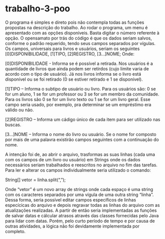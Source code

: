 # trabalho-3-poo
O programa é simples e direto pois não contempla todas as funções propostas na descrição do trabalho. Ao rodar o programa, 
um menu é apresentado com as opções disponíveis. Basta digitar o número referente à opção.
O opensamato por trás do código é que os dados seriam salvos, conforme o padrão requerido, tendo seus campos separados por vígulas. 
Os campos, universais para livros e usuários, seriam os seguintes [0]DISPONIBILIDADE, [1]TIPO, [2]REGISTRO, [3...]NOME; Onde:

[0]DISPONIBILIDADE - Informa se é possível a retirada. Nos usuários é a quantidade de livros que ainda podem ser retirdos
(cujo limite varia de acordo com o tipo de usuário). Já nos livros informa se o livro está disponível ou se foi retirado (0 se estiver retirado e 1 se disponível).

[1]TIPO – Informa o subtipo de usuário ou livro. Para os usuários são: 0 se for um aluno, 1 se for um professor ou 3 se for um membro da comunidade. 
Para os livros são 0 se for um livro texto ou 1 se for um livro geral. Esse campo seria usado, por exemplo, pra determinar se um empréstimo era válido ou não.

[2]REGISTRO – Informa um cádigo único de cada item para ser utilizado nas buscas.

[3...]NOME – Informa o nome do livro ou usuário. Se o nome for composto por mais de uma palavra existirão campos seguintes com a continuação do nome.

A intenção foi de, ao abrir o arquivo, trasformas as suas linhas (cada uma com os campos de um livro ou usuário) em Strings
onde os dados necessários seriam trabalhados e reescritos no arquivo no fim das tarefas. Para ler e alterar os 
campos individualmente seria utilizado o comando: 

String[] vetor = linha.split(“,”);

Onde “vetor” é um novo array de strings onde cada espaço é uma string com os caracteres separados por uma vígula de uma outra string “linha”.
Dessa forma, seria possível editar campos específicos de linhas especícicas do arquivo e depois regravar todas as linhas do arquivo com as atualizações realizadas.
A partir de então seria implementadas as funções de salvar datas e cálcular atrasos através das classes fornecidas pelo Java para lidar com datas.
Porém, pelo curto período de tempo e por causa de outras atividades, a lógica não foi devidamente implementada por completo.
